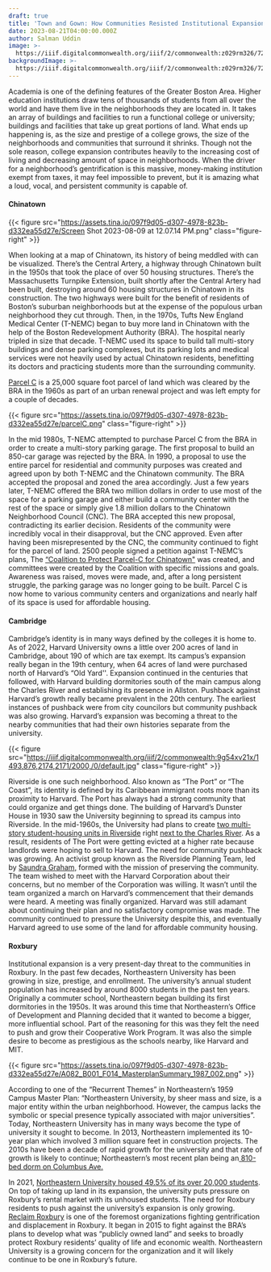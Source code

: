 ```yaml
---
draft: true
title: 'Town and Gown: How Communities Resisted Institutional Expansion in Boston'
date: 2023-08-21T04:00:00.000Z
author: Salman Uddin
image: >-
  https://iiif.digitalcommonwealth.org/iiif/2/commonwealth:z029rm326/720,858,3684,1662/2000,/0/default.jpg
backgroundImage: >-
  https://iiif.digitalcommonwealth.org/iiif/2/commonwealth:z029rm326/720,858,3684,1662/2000,/0/default.jpg
---
```


Academia is one of the defining features of the Greater Boston Area. Higher education institutions draw tens of thousands of students from all over the world and have them live in the neighborhoods they are located in. It takes an array of buildings and facilities to run a functional college or university; buildings and facilities that take up great portions of land. What ends up happening is, as the size and prestige of a college grows, the size of the neighborhoods and communities that surround it shrinks. Though not the sole reason, college expansion contributes heavily to the increasing cost of living and decreasing amount of space in neighborhoods. When the driver for a neighborhood’s gentrification is this massive, money-making institution exempt from taxes, it may feel impossible to prevent, but it is amazing what a loud, vocal, and persistent community is capable of.

#### Chinatown

{{< figure src="https://assets.tina.io/097f9d05-d307-4978-823b-d332ea55d27e/Screen Shot 2023-08-09 at 12.07.14 PM.png" class="figure-right" >}}

When looking at a map of Chinatown, its history of being meddled with can be visualized. There’s the Central Artery, a highway through Chinatown built in the 1950s that took the place of over 50 housing structures. There’s the Massachusetts Turnpike Extension, built shortly after the Central Artery had been built, destroying around 60 housing structures in Chinatown in its construction. The two highways were built for the benefit of residents of Boston’s suburban neighborhoods but at the expense of the populous urban neighborhood they cut through. Then, in the 1970s, Tufts New England Medical Center (T-NEMC) began to buy more land in Chinatown with the help of the Boston Redevelopment Authority (BRA). The hospital nearly tripled in size that decade. T-NEMC used its space to build tall multi-story buildings and dense parking complexes, but its parking lots and medical services were not heavily used by actual Chinatown residents, benefitting its doctors and practicing students more than the surrounding community.

[Parcel C](https://repository.library.northeastern.edu/downloads/neu:275281?datastream_id=content) is a 25,000 square foot parcel of land which was cleared by the BRA in the 1960s as part of an urban renewal project and was left empty for a couple of decades. 

{{< figure src="https://assets.tina.io/097f9d05-d307-4978-823b-d332ea55d27e/parcelC.png" class="figure-right" >}}

In the mid 1980s, T-NEMC attempted to purchase Parcel C from the BRA in order to create a multi-story parking garage. The first proposal to build an 850-car garage was rejected by the BRA. In 1990, a proposal to use the entire parcel for residential and community purposes was created and agreed upon by both T-NEMC and the Chinatown community. The BRA accepted the proposal and zoned the area accordingly. Just a few years later, T-NEMC offered the BRA two million dollars in order to use most of the space for a parking garage and either build a community center with the rest of the space or simply give 1.8 million dollars to the Chinatown Neighborhood Council (CNC). The BRA accepted this new proposal, contradicting its earlier decision. Residents of the community were incredibly vocal in their disapproval, but the CNC approved. Even after having been misrepresented by the CNC, the community continued to fight for the parcel of land. 2500 people signed a petition against T-NEMC’s plans, The [“Coalition to Protect Parcel-C for Chinatown"](https://static1.squarespace.com/static/54179ca4e4b0b0c7bc710d3d/t/59c293f129f187e568ee6d99/1505924088750/Louder+Than+Words_+Parcel+C.pdf) was created, and committees were created by the Coalition with specific missions and goals. Awareness was raised, moves were made, and, after a long persistent struggle, the parking garage was no longer going to be built. Parcel C is now home to various community centers and organizations and nearly half of its space is used for affordable housing.

#### Cambridge

Cambridge’s identity is in many ways defined by the colleges it is home to. As of 2022, Harvard University owns a little over 200 acres of land in Cambridge, about 190 of which are tax exempt. Its campus’s expansion really began in the 19th century, when 64 acres of land were purchased north of Harvard’s “Old Yard''. Expansion continued in the centuries that followed, with Harvard building dormitories south of the main campus along the Charles River and establishing its presence in Allston. Pushback against Harvard’s growth really became prevalent in the 20th century. The earliest instances of pushback were from city councilors but community pushback was also growing. Harvard’s expansion was becoming a threat to the nearby communities that had their own histories separate from the university. 

{{< figure src="https://iiif.digitalcommonwealth.org/iiif/2/commonwealth:9g54xv21x/1493,876,2174,2171/2000,/0/default.jpg" class="figure-right" >}}

Riverside is one such neighborhood. Also known as “The Port” or “The Coast”, its identity is defined by its Caribbean immigrant roots more than its proximity to Harvard. The Port has always had a strong community that could organize and get things done. The building of Harvard’s Dunster House in 1930 saw the University beginning to spread its campus into Riverside. In the mid-1960s, the University had plans to create [two multi-story student-housing units in Riverside](https://www.thecrimson.com/article/2022/10/6/Treeland-riverside-harvard-1970/) right [next to the Charles River](https://atlascope.org/#/view:share$mode:glass$center:-71.11502,42.36529$zoom:17.82$base:maptiler-streets$overlay:ark:/76611/al88ugbpx). As a result, residents of The Port were getting evicted at a higher rate because landlords were hoping to sell to Harvard. The need for community pushback was growing. An activist group known as the Riverside Planning Team, led by [Saundra Graham,](https://www.cambridgeday.com/2023/06/28/saundra-graham-dies-at-81-legislator-and-leader-who-stormed-harvard-stage-against-displacement/) formed with the mission of preserving the community. The team wished to meet with the Harvard Corporation about their concerns, but no member of the Corporation was willing. It wasn’t until the team organized a march on Harvard’s commencement that their demands were heard. A meeting was finally organized. Harvard was still adamant about continuing their plan and no satisfactory compromise was made. The community continued to pressure the University despite this, and eventually Harvard agreed to use some of the land for affordable community housing. 

#### Roxbury

Institutional expansion is a very present-day threat to the communities in Roxbury. In the past few decades, Northeastern University has been growing in size, prestige, and enrollment. The university’s annual student population has increased by around 8000 students in the past ten years. Originally a commuter school, Northeastern began building its first dormitories in the 1950s. It was around this time that Northeastern’s Office of Development and Planning decided that it wanted to become a bigger, more influential school. Part of the reasoning for this was they felt the need to push and grow their Cooperative Work Program. It was also the simple desire to become as prestigious as the schools nearby, like Harvard and MIT. 

{{< figure src="https://assets.tina.io/097f9d05-d307-4978-823b-d332ea55d27e/A082_B001_F014_MasterplanSummary_1987_002.png" >}}

According to one of the “Recurrent Themes” in Northeastern’s 1959 Campus Master Plan: “Northeastern University, by sheer mass and size, is a major entity within the urban neighborhood. However, the campus lacks the symbolic or special presence typically associated with major universities”. Today, Northeastern University has in many ways become the type of university it sought to become. In 2013, Northeastern implemented its 10-year plan which involved 3 million square feet in construction projects. The 2010s have been a decade of rapid growth for the university and that rate of growth is likely to continue; Northeastern’s most recent plan being an[ 810-bed dorm on Columbus Ave.](https://www.boston.com/real-estate/real-estate-news/2021/04/27/proposed-810-bed-northeastern-dorm-in-roxbury-faces-pushback-from-student-groups/) 

In 2021, [Northeastern University housed 49.5% of its over 20,000 students](https://www.boston.gov/sites/default/files/file/2022/08/Student%20Housing%20Report%2C%202021.pdf). On top of taking up land in its expansion, the university puts pressure on Roxbury’s rental market with its unhoused students. The need for Roxbury residents to push against the university’s expansion is only growing. [Reclaim Roxbury](https://www.reclaimroxbury.org/) is one of the foremost organizations fighting gentrification and displacement in Roxbury. It began in 2015 to fight against the BRA’s plans to develop what was “publicly owned land” and seeks to broadly protect Roxbury residents’ quality of life and economic wealth. Northeastern University is a growing concern for the organization and it will likely continue to be one in Roxbury’s future. 

